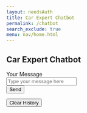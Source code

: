 ```yaml
---
layout: needsAuth
title: Car Expert Chatbot
permalink: /chatbot
search_exclude: true
menu: nav/home.html
---
```


<div class="flex min-h-full flex-col justify-center px-6 py-12 lg:px-8">
  <div class="sm:mx-auto sm:w-full sm:max-w-sm">
    <h2 class="mt-10 text-center text-2xl/9 font-bold tracking-tight text-gray-900">Car Expert Chatbot</h2>
  </div>

  <div class="mt-10 sm:mx-auto sm:w-full sm:max-w-sm">
    <div id="chat-container" class="border rounded-md px-3 py-3 overflow-y-auto h-80 bg-gray-100"></div>
    <form class="space-y-4 mt-4" id="chat-form">
      <div>
        <label for="user-input" class="block text-sm/6 font-medium text-gray-900">Your Message</label>
        <div class="mt-2">
          <input type="text" id="user-input" placeholder="Type your message here" required class="block w-full rounded-md bg-white px-3 py-1.5 text-base text-gray-900 outline outline-1 -outline-offset-1 outline-gray-300 placeholder:text-gray-400 focus:outline focus:outline-2 focus:-outline-offset-2 focus:outline-rose-600 sm:text-sm/6">
        </div>
      </div>
      <div>
        <button type="submit" class="flex w-full justify-center rounded-md bg-rose-600 px-3 py-1.5 text-sm/6 font-semibold text-white shadow-sm hover:bg-rose-500 focus-visible:outline focus-visible:outline-2 focus-visible:outline-offset-2 focus-visible:outline-rose-600">Send</button>
      </div>
    </form>
    <!-- Clear History Button -->
    <div class="mt-4">
      <button id="clear-history" class="flex w-full justify-center rounded-md bg-gray-300 px-3 py-1.5 text-sm/6 font-semibold text-gray-900 shadow-sm hover:bg-gray-200 focus-visible:outline focus-visible:outline-2 focus-visible:outline-offset-2 focus-visible:outline-gray-400">
        Clear History
      </button>
    </div>
  </div>
</div>

<script type="module">
  import { pythonURI } from '{{site.baseurl}}/assets/js/api/config.js';

  // Load chat history from localStorage
  function loadChatHistory() {
    const chatContainer = document.getElementById("chat-container");
    const chatHistory = JSON.parse(localStorage.getItem("chatHistory")) || [];

    // Render messages from localStorage
    chatHistory.forEach((message) => {
      const messageDiv = document.createElement("div");
      messageDiv.className = message.isBot
        ? "bg-gray-200 text-gray-900 px-4 py-2 rounded-lg my-2"
        : "bg-blue-100 text-gray-900 px-4 py-2 rounded-lg my-2";
      messageDiv.textContent = message.text;
      chatContainer.appendChild(messageDiv);
    });

    // Scroll to the latest message
    chatContainer.scrollTop = chatContainer.scrollHeight;
  }

  // Save chat history to localStorage
  function saveChatHistory(userInput, botResponse) {
    const chatHistory = JSON.parse(localStorage.getItem("chatHistory")) || [];

    // Save user and bot messages to localStorage
    chatHistory.push({ text: userInput, isBot: false });
    chatHistory.push({ text: botResponse, isBot: true });

    // Update localStorage with new chat history
    localStorage.setItem("chatHistory", JSON.stringify(chatHistory));
  }

  async function handleChat(event) {
    event.preventDefault(); // Prevent form submission

    const userInputField = document.getElementById("user-input");
    const userInput = userInputField.value.trim();

    if (!userInput) return false;

    const chatContainer = document.getElementById("chat-container");

    // Add user message to chat
    const userMessageDiv = document.createElement("div");
    userMessageDiv.className = "bg-blue-100 text-gray-900 px-4 py-2 rounded-lg my-2";
    userMessageDiv.textContent = userInput;
    chatContainer.appendChild(userMessageDiv);

    userInputField.value = ""; // Clear the input field

    try {
      const response = await fetch(`${pythonURI}/api/chatbot`, {
        method: "POST",
        cache: "default",
        mode: "cors",
        credentials: "include",
        body: JSON.stringify({
          user_input: userInput
        }),
        headers: {
          'Content-Type': 'application/json',
          'X-Origin': 'client'
        },
      });

      if (!response.ok) {
        throw new Error(`Server returned status: ${response.status}`);
      }

      const data = await response.json();

      // Add chatbot response to chat
      const botMessageDiv = document.createElement("div");
      botMessageDiv.className = "bg-gray-200 text-gray-900 px-4 py-2 rounded-lg my-2";
      botMessageDiv.textContent = data.model_response || "No response received.";
      chatContainer.appendChild(botMessageDiv);

      // Save messages to localStorage
      saveChatHistory(userInput, data.model_response || "No response received.");

    } catch (error) {
      console.error("Error:", error);

      // Display an error message
      const errorMessageDiv = document.createElement("div");
      errorMessageDiv.className = "bg-red-200 text-red-900 px-4 py-2 rounded-lg my-2";
      errorMessageDiv.textContent = "Error: Unable to process your message.";
      chatContainer.appendChild(errorMessageDiv);
    }

    // Scroll to the latest message
    chatContainer.scrollTop = chatContainer.scrollHeight;

    return false;
  }

  // Clear chat history from UI and localStorage
  function clearChatHistory() {
    const chatContainer = document.getElementById("chat-container");
    chatContainer.innerHTML = ''; // Clear chat container
    localStorage.removeItem("chatHistory"); // Remove chat history from localStorage
  }

  // Load chat history on page load
  document.addEventListener("DOMContentLoaded", loadChatHistory);

  // Attach event listener to the form
  document.getElementById("chat-form").addEventListener("submit", handleChat);

  // Attach event listener to the clear history button
  document.getElementById("clear-history").addEventListener("click", clearChatHistory);
</script>